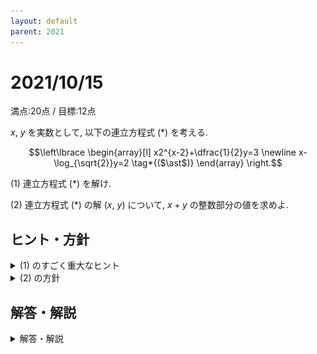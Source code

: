 ```yaml
---
layout: default
parent: 2021
---
```


# 2021/10/15

満点:20点 / 目標:12点

$x$, $y$ を実数として, 以下の連立方程式 $(\ast)$ を考える.

$$\left\lbrace
\begin{array}[l]
x2^{x-2}+\dfrac{1}{2}y=3 \newline
x-\log_{\sqrt{2}}y=2 \tag*{($\ast$)}
\end{array}
\right.$$ 

(1) 連立方程式 $(\ast)$ を解け.

(2) 連立方程式 $(\ast)$ の解 $(x,\ y)$ について, $x+y$ の整数部分の値を求めよ.

<div style="page-break-before:always"></div>

## ヒント・方針

<details markdown="1">
<summary>(1) のすごく重大なヒント</summary>

- $2^x=t$ とおく.

</details>

<details markdown="1">
<summary>(2) の方針</summary>

- 対数の大きさを厳しく評価するために, $\log_a x^2 = 2 \log_a x$ の性質を用いる.

</details>

<div style="page-break-before:always"></div>

## 解答・解説

<details markdown="1">
<summary>解答・解説</summary>

指数・対数の連立方程式の問題です. 頑張って答えを導いていたものの, 怪しい計算をしている答案もありました.

### 指数・対数の計算

特に対数はできることが非常に少ないので, **計算規則に従って計算する**ことを意識しましょう.

- 対数の定義 $$p^{\log_p a} = a$$
- 真数の指数を前に出す $$\log_p a^t = t \log_p a$$
- 底の揃った対数の合成 
$$\begin{array}[l]
x\log_p a + \log_p b = \log_p ab \newline
\log_p a - \log_p b = \log_p \dfrac{a}{b}
\end{array}$$ 
- 底の変換 $$\log_a b = \frac{\log_p b}{\log_p a}$$

また, 方程式の両辺の対数をとるときは**両辺が正である**必要があります. 真数条件を考えれば当然ですが, 案外見落としがちですので気を付けましょう.

![](img/mathterro_20211015.jpg)

</details>